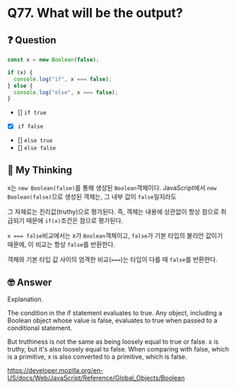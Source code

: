 # Q77. What will be the output?

## ❓ Question

```js
const x = new Boolean(false);

if (x) {
  console.log("if", x === false);
} else {
  console.log("else", x === false);
}
```

- [] `if true`
- [x] `if false`
- [] `else true`
- [] `else false`

## 🤔 My Thinking

x는 `new Boolean(false)`를 통해 생성된 `Boolean`객체이다. JavaScript에서 `new Boolean(false)`으로 생성된 객체는, 그 내부 값이 `false`일지라도

그 자체로는 진리값(truthy)으로 평가된다. 즉, 객체는 내용에 상관없이 항상 참으로 취급되기 때문에 `if(x)`조건은 참으로 평가된다.

`x === false`비교에서는 x가 `Boolean`객체이고, `false`가 기본 타입의 불리언 값이기 때문에, 이 비교는 항상 `false`를 반환한다.

객체와 기본 타입 값 사이의 엄격한 비교(`===`)는 타입이 다를 때 `false`를 반환한다.

## 🤓 Answer

Explanation.

The condition in the if statement evaluates to true.
Any object, including a Boolean object whose value is false, evaluates to true when passed to a conditional statement.

But truthiness is not the same as being loosely equal to true or false.
x is truthy, but it's also loosely equal to false.
When comparing with false, which is a primitive, x is also converted to a primitive, which is false.

https://developer.mozilla.org/en-US/docs/Web/JavaScript/Reference/Global_Objects/Boolean
